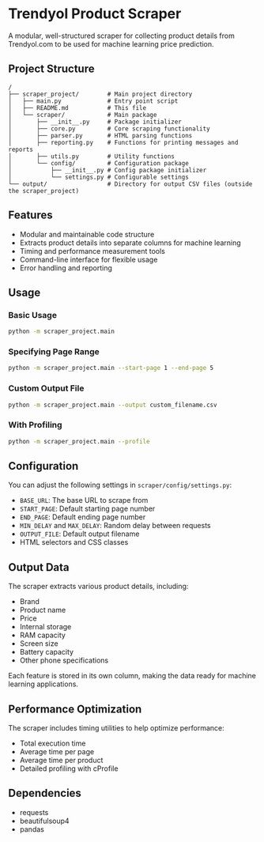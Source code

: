 # Trendyol Product Scraper

A modular, well-structured scraper for collecting product details from Trendyol.com to be used for machine learning price prediction.

## Project Structure

```
/
├── scraper_project/        # Main project directory
│   ├── main.py             # Entry point script
│   ├── README.md           # This file
│   └── scraper/            # Main package
│       ├── __init__.py     # Package initializer
│       ├── core.py         # Core scraping functionality
│       ├── parser.py       # HTML parsing functions
│       ├── reporting.py    # Functions for printing messages and reports
│       ├── utils.py        # Utility functions
│       └── config/         # Configuration package
│           ├── __init__.py # Config package initializer
│           └── settings.py # Configurable settings
└── output/                 # Directory for output CSV files (outside the scraper_project)
```

## Features

- Modular and maintainable code structure
- Extracts product details into separate columns for machine learning
- Timing and performance measurement tools
- Command-line interface for flexible usage
- Error handling and reporting

## Usage

### Basic Usage

```bash
python -m scraper_project.main
```

### Specifying Page Range

```bash
python -m scraper_project.main --start-page 1 --end-page 5
```

### Custom Output File

```bash
python -m scraper_project.main --output custom_filename.csv
```

### With Profiling

```bash
python -m scraper_project.main --profile
```

## Configuration

You can adjust the following settings in `scraper/config/settings.py`:

- `BASE_URL`: The base URL to scrape from
- `START_PAGE`: Default starting page number
- `END_PAGE`: Default ending page number
- `MIN_DELAY` and `MAX_DELAY`: Random delay between requests
- `OUTPUT_FILE`: Default output filename
- HTML selectors and CSS classes

## Output Data

The scraper extracts various product details, including:

- Brand
- Product name
- Price
- Internal storage
- RAM capacity
- Screen size
- Battery capacity
- Other phone specifications

Each feature is stored in its own column, making the data ready for machine learning applications.

## Performance Optimization

The scraper includes timing utilities to help optimize performance:

- Total execution time
- Average time per page
- Average time per product
- Detailed profiling with cProfile

## Dependencies

- requests
- beautifulsoup4
- pandas 